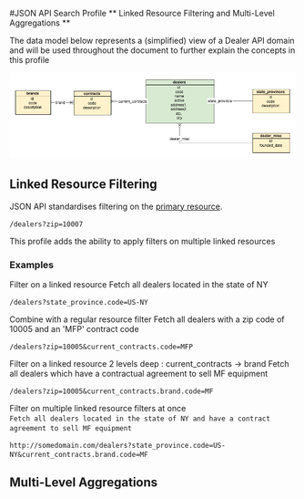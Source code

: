 #JSON API Search Profile
** Linked Resource Filtering and Multi-Level Aggregations **

The data model below represents a (simplified) view of a Dealer API domain and will be used throughout the document to further explain the concepts in this profile

![Dealer data model](https://raw.githubusercontent.com/agco-adm/json-api-search-profile/master/public/search-example-dealer-api.png)

## Linked Resource Filtering
JSON API standardises filtering on the [primary resource](http://jsonapi.org/format/#fetching-filtering). 
``` 
/dealers?zip=10007 
```
This profile adds the ability to apply filters on multiple linked resources

### Examples
Filter on a linked resource
Fetch all dealers located in the state of NY
```
/dealers?state_province.code=US-NY
```
Combine with a regular resource filter 
Fetch all dealers with a zip code of 10005 and an 'MFP' contract code
```
/dealers?zip=10005&current_contracts.code=MFP
```
Filter on a linked resource 2 levels deep : current_contracts -> brand
Fetch all dealers which have a contractual agreement to sell MF equipment
``` 
/dealers?zip=10005&current_contracts.brand.code=MF
```
Filter on multiple linked resource filters at once  
`Fetch all dealers located in the state of NY and have a contract agreement to sell MF equipment`
```
http://somedomain.com/dealers?state_province.code=US-NY&current_contracts.brand.code=MF
```
## Multi-Level Aggregations
